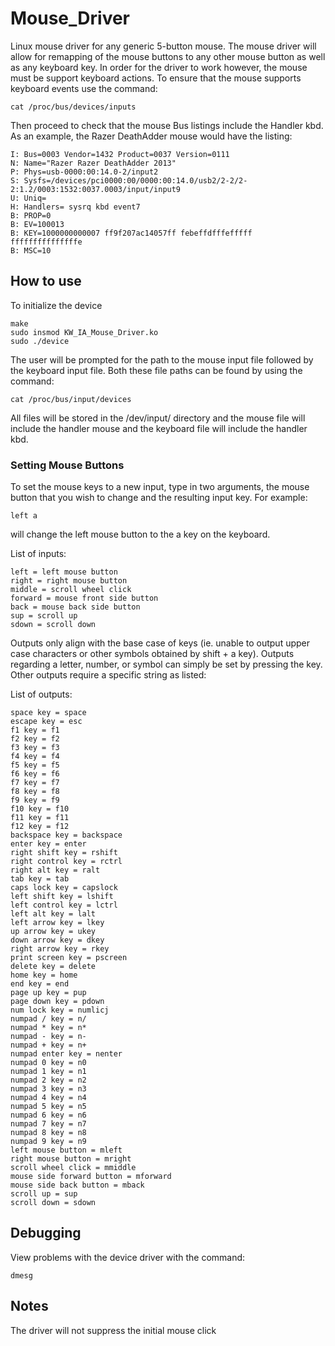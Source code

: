 # Mouse_Driver

Linux mouse driver for any generic 5-button mouse. The mouse driver will allow for remapping of the mouse buttons to any other mouse button as well as any keyboard key. In order for the driver to work however, the mouse must be support keyboard actions. To ensure that the mouse supports keyboard events use the command:
```
cat /proc/bus/devices/inputs
```
Then proceed to check that the mouse Bus listings include the Handler kbd. As an example, the Razer DeathAdder mouse would have the listing:
```
I: Bus=0003 Vendor=1432 Product=0037 Version=0111
N: Name="Razer Razer DeathAdder 2013"
P: Phys=usb-0000:00:14.0-2/input2
S: Sysfs=/devices/pci0000:00/0000:00:14.0/usb2/2-2/2-2:1.2/0003:1532:0037.0003/input/input9
U: Uniq=
H: Handlers= sysrq kbd event7
B: PROP=0
B: EV=100013
B: KEY=1000000000007 ff9f207ac14057ff febeffdfffefffff fffffffffffffffe
B: MSC=10
```

## How to use

To initialize the device
```
make
sudo insmod KW_IA_Mouse_Driver.ko
sudo ./device
```
The user will be prompted for the path to the mouse input file followed by the keyboard input file. Both these file paths can be found by using the command:
```
cat /proc/bus/input/devices
```
All files will be stored in the /dev/input/ directory and the mouse file will include the handler mouse and the keyboard file will include the handler kbd.

### Setting Mouse Buttons

To set the mouse keys to a new input, type in two arguments, the mouse button that you wish to change and the resulting input key. For example:
```
left a
```
will change the left mouse button to the a key on the keyboard.

List of inputs:
```
left = left mouse button
right = right mouse button
middle = scroll wheel click
forward = mouse front side button
back = mouse back side button
sup = scroll up
sdown = scroll down
```

Outputs only align with the base case of keys (ie. unable to output upper case characters or other symbols obtained by shift + a key). Outputs regarding a letter, number, or symbol can simply be set by pressing the key. Other outputs require a specific string as listed:

List of outputs:
```
space key = space
escape key = esc
f1 key = f1
f2 key = f2
f3 key = f3
f4 key = f4
f5 key = f5
f6 key = f6
f7 key = f7
f8 key = f8
f9 key = f9
f10 key = f10
f11 key = f11
f12 key = f12
backspace key = backspace
enter key = enter
right shift key = rshift
right control key = rctrl
right alt key = ralt
tab key = tab
caps lock key = capslock
left shift key = lshift
left control key = lctrl
left alt key = lalt
left arrow key = lkey
up arrow key = ukey
down arrow key = dkey
right arrow key = rkey
print screen key = pscreen
delete key = delete
home key = home
end key = end
page up key = pup
page down key = pdown
num lock key = numlicj
numpad / key = n/
numpad * key = n*
numpad - key = n-
numpad + key = n+
numpad enter key = nenter
numpad 0 key = n0
numpad 1 key = n1
numpad 2 key = n2
numpad 3 key = n3
numpad 4 key = n4
numpad 5 key = n5
numpad 6 key = n6
numpad 7 key = n7
numpad 8 key = n8
numpad 9 key = n9
left mouse button = mleft
right mouse button = mright
scroll wheel click = mmiddle
mouse side forward button = mforward
mouse side back button = mback
scroll up = sup
scroll down = sdown
```

## Debugging

View problems with the device driver with the command:
```
dmesg
```

## Notes

The driver will not suppress the initial mouse click
